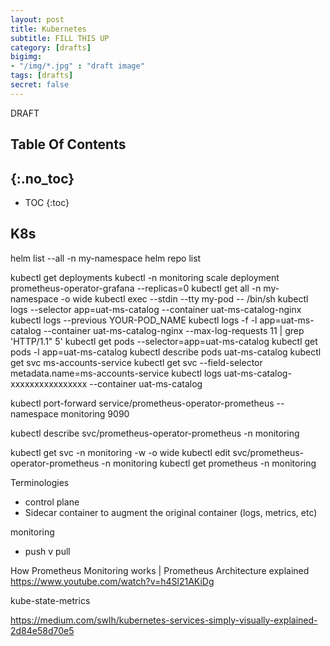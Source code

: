 ```yaml
---
layout: post
title: Kubernetes
subtitle: FILL THIS UP
category: [drafts] 
bigimg: 
- "/img/*.jpg" : "draft image"
tags: [drafts]
secret: false
---
```


DRAFT  

## Table Of Contents
{:.no_toc}
---
- TOC
{:toc}


## K8s

helm list --all -n my-namespace
helm repo list

kubectl get deployments 
kubectl -n monitoring  scale deployment prometheus-operator-grafana --replicas=0
kubectl get all -n my-namespace -o wide
kubectl exec --stdin --tty my-pod -- /bin/sh
kubectl logs --selector app=uat-ms-catalog --container uat-ms-catalog-nginx
kubectl logs --previous YOUR-POD_NAME
kubectl logs -f -l app=uat-ms-catalog --container uat-ms-catalog-nginx --max-log-requests 11 | grep 'HTTP/1.1" 5'
kubectl get pods --selector=app=uat-ms-catalog
kubectl get pods -l app=uat-ms-catalog
kubectl describe pods uat-ms-catalog
kubectl get svc ms-accounts-service
            kubectl get svc --field-selector metadata.name=ms-accounts-service
kubectl logs uat-ms-catalog-xxxxxxxxxxxxxxxx --container uat-ms-catalog

kubectl port-forward service/prometheus-operator-prometheus --namespace monitoring 9090

kubectl describe svc/prometheus-operator-prometheus -n monitoring

kubectl get svc -n monitoring -w -o wide
kubectl edit svc/prometheus-operator-prometheus -n monitoring
kubectl get prometheus -n monitoring

Terminologies

- control plane
- Sidecar container to augment the original container (logs, metrics, etc)


monitoring
- push v pull

How Prometheus Monitoring works | Prometheus Architecture explained
https://www.youtube.com/watch?v=h4Sl21AKiDg


kube-state-metrics


https://medium.com/swlh/kubernetes-services-simply-visually-explained-2d84e58d70e5
